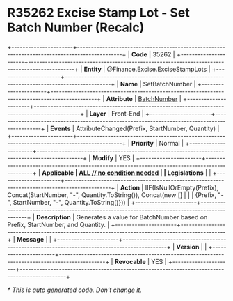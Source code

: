﻿---
erp.type: front-end-business-rule
erp.entity: Finance.Excise.ExciseStampLots
---

# R35262 Excise Stamp Lot - Set Batch Number (Recalc)
+----------------------+----------------------------------------------------------------------------------------------+
| **Code**             | 35262                                                                                        |
+----------------------+----------------------------------------------------------------------------------------------+
| **Entity**           | @Finance.Excise.ExciseStampLots                                                              |
+----------------------+----------------------------------------------------------------------------------------------+
| **Name**             | SetBatchNumber                                                                               |
+----------------------+----------------------------------------------------------------------------------------------+
| **Attribute**        | [BatchNumber](../entities/Finance.Excise.ExciseStampLots.md#batchnumber)                     |
+----------------------+----------------------------------------------------------------------------------------------+
| **Layer**            | Front-End                                                                                    |
+----------------------+----------------------------------------------------------------------------------------------+
| **Events**           | AttributeChanged(Prefix, StartNumber, Quantity)                                              |
+----------------------+----------------------------------------------------------------------------------------------+
| **Priority**         | Normal                                                                                       |
+----------------------+----------------------------------------------------------------------------------------------+
| **Modify**           | YES                                                                                          |
+----------------------+----------------------------------------------------------------------------------------------+
| **Applicable         | [ALL // no condition needed](xref:applicable-legislations)                                   |
| Legislations**       |                                                                                              |
+----------------------+----------------------------------------------------------------------------------------------+
| **Action**           | IIF(IsNullOrEmpty(Prefix), Concat(StartNumber, "-", Quantity.ToString()), Concat(new []      |
|                      | {Prefix, "-", StartNumber, "-", Quantity.ToString()}))                                       |
+----------------------+----------------------------------------------------------------------------------------------+
| **Description**      | Generates a value for BatchNumber based on Prefix, StartNumber, and Quantity.                |
+----------------------+----------------------------------------------------------------------------------------------+
| **Message**          |                                                                                              |
+----------------------+----------------------------------------------------------------------------------------------+
| **Version**          |                                                                                              |
+----------------------+----------------------------------------------------------------------------------------------+
| **Revocable**        | YES                                                                                          |
+----------------------+----------------------------------------------------------------------------------------------+

*\* This is auto generated code. Don't change it.*
